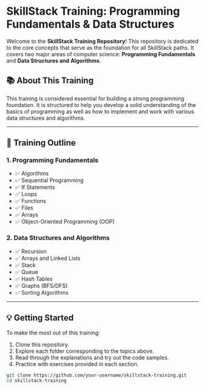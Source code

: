 # SkillStack Training: Programming Fundamentals & Data Structures

Welcome to the **SkillStack Training Repository**! This repository is dedicated to the core concepts that serve as the foundation for all SkillStack paths. It covers two major areas of computer science: **Programming Fundamentals** and **Data Structures and Algorithms**.

## 📚 About This Training

This training is considered essential for building a strong programming foundation. It is structured to help you develop a solid understanding of the basics of programming as well as how to implement and work with various data structures and algorithms.

---

## 🧠 Training Outline

### 1. Programming Fundamentals

- ✅ Algorithms  
- ✅ Sequential Programming  
- ✅ If Statements  
- ✅ Loops  
- ✅ Functions  
- ✅ Files  
- ✅ Arrays  
- ✅ Object-Oriented Programming (OOP)  

### 2. Data Structures and Algorithms

- ✅ Recursion  
- ✅ Arrays and Linked Lists  
- ✅ Stack  
- ✅ Queue  
- ✅ Hash Tables  
- ✅ Graphs (BFS/DFS)  
- ✅ Sorting Algorithms  

---

## 💡 Getting Started

To make the most out of this training:
1. Clone this repository.
2. Explore each folder corresponding to the topics above.
3. Read through the explanations and try out the code samples.
4. Practice with exercises provided in each section.

```bash
git clone https://github.com/your-username/skillstack-training.git
cd skillstack-training
